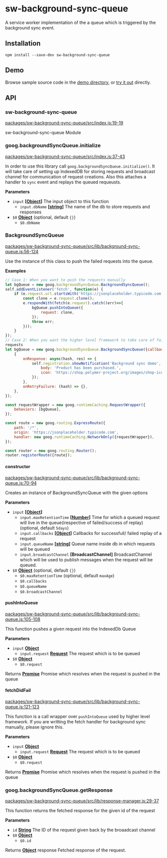 # sw-background-sync-queue

A service worker implementation of the a queue which is triggered by the background sync event.

## Installation

`npm install --save-dev sw-background-sync-queue`

## Demo

Browse sample source code in the [demo directory](https://github.com/GoogleChrome/sw-helpers/tree/master/packages/sw-background-sync-queue/demo), or
[try it out](https://googlechrome.github.io/sw-helpers/sw-background-sync-queue/demo/) directly.

## API

### sw-background-sync-queue

[packages/sw-background-sync-queue/src/index.js:19-19](https://github.com/prateekbh/sw-helpers/blob/c1558c053c1cff74243a61c8248bb1d3fb8a3b8f/packages/sw-background-sync-queue/src/index.js#L19-L19 "Source code on GitHub")

sw-background-sync-queue Module

### goog.backgroundSyncQueue.initialize

[packages/sw-background-sync-queue/src/index.js:37-43](https://github.com/prateekbh/sw-helpers/blob/c1558c053c1cff74243a61c8248bb1d3fb8a3b8f/packages/sw-background-sync-queue/src/index.js#L37-L43 "Source code on GitHub")

In order to use this library call `goog.backgroundSyncQueue.initialize()`.
It will take care of setting up IndexedDB for storing requests and broadcast
channel for communication of request creations. Also this attaches a handler
to `sync` event and replays the queued requeusts.

**Parameters**

-   `input` **\[[Object](https://developer.mozilla.org/en-US/docs/Web/JavaScript/Reference/Global_Objects/Object)]** The input object to this function
    -   `input.dbName` **\[[string](https://developer.mozilla.org/en-US/docs/Web/JavaScript/Reference/Global_Objects/String)]** The name of the db to store requests and
        responses
-   `$0` **[Object](https://developer.mozilla.org/en-US/docs/Web/JavaScript/Reference/Global_Objects/Object)**  (optional, default `{}`)
    -   `$0.dbName`  

### BackgroundSyncQueue

[packages/sw-background-sync-queue/src/lib/background-sync-queue.js:56-124](https://github.com/prateekbh/sw-helpers/blob/c1558c053c1cff74243a61c8248bb1d3fb8a3b8f/packages/sw-background-sync-queue/src/lib/background-sync-queue.js#L56-L124 "Source code on GitHub")

Use the instance of this class to push the failed requests into the queue.

**Examples**

```javascript
// Case 1: When you want to push the requests manually
let bgQueue = new goog.backgroundSyncQueue.BackgroundSyncQueue();
self.addEventListener('fetch', function(e) {
	if (e.request.url.startsWith('https://jsonplaceholder.typicode.com')) {
		const clone = e.request.clone();
		e.respondWith(fetch(e.request).catch((err)=>{
			bgQueue.pushIntoQueue({
				request: clone,
			});
			throw err;
		}));
 	}
});
// Case 2: When you want the higher level framework to take care of failed
requests
let bgQueue = new goog.backgroundSyncQueue.BackgroundSyncQueue({callbacks:
	{
		onResponse: async(hash, res) => {
			self.registration.showNotification('Background sync demo', {
 				body: 'Product has been purchased.',
 	 			icon: 'https://shop.polymer-project.org/images/shop-icon-384.png',
			});
		},
		onRetryFailure: (hash) => {},
	},
});

const requestWrapper = new goog.runtimeCaching.RequestWrapper({
	behaviors: [bgQueue],
});

const route = new goog.routing.ExpressRoute({
	path: '/*',
	origin: 'https://jsonplaceholder.typicode.com',
	handler: new goog.runtimeCaching.NetworkOnly({requestWrapper}),
});

const router = new goog.routing.Router();
router.registerRoute({route});
```

#### constructor

[packages/sw-background-sync-queue/src/lib/background-sync-queue.js:70-94](https://github.com/prateekbh/sw-helpers/blob/c1558c053c1cff74243a61c8248bb1d3fb8a3b8f/packages/sw-background-sync-queue/src/lib/background-sync-queue.js#L70-L94 "Source code on GitHub")

Creates an instance of BackgroundSyncQueue with the given options

**Parameters**

-   `input` **\[[Object](https://developer.mozilla.org/en-US/docs/Web/JavaScript/Reference/Global_Objects/Object)]** 
    -   `input.maxRetentionTime` **\[[Number](https://developer.mozilla.org/en-US/docs/Web/JavaScript/Reference/Global_Objects/Number)]** Time for which a queued
        request will live in the queue(irespective of failed/success of replay) (optional, default `5days`)
    -   `input.callbacks` **\[[Object](https://developer.mozilla.org/en-US/docs/Web/JavaScript/Reference/Global_Objects/Object)]** Callbacks for successfull/ failed
        replay of a request
    -   `input.queueName` **\[[string](https://developer.mozilla.org/en-US/docs/Web/JavaScript/Reference/Global_Objects/String)]** Queue name inside db in which
        requests will be queued
    -   `input.broadcastChannel` **\[BroadcastChannel]** BroadcastChannel
        which will be used to publish messages when the request will be queued.
-   `$0` **[Object](https://developer.mozilla.org/en-US/docs/Web/JavaScript/Reference/Global_Objects/Object)**  (optional, default `{}`)
    -   `$0.maxRetentionTime`   (optional, default `maxAge`)
    -   `$0.callbacks`  
    -   `$0.queueName`  
    -   `$0.broadcastChannel`  

#### pushIntoQueue

[packages/sw-background-sync-queue/src/lib/background-sync-queue.js:105-108](https://github.com/prateekbh/sw-helpers/blob/c1558c053c1cff74243a61c8248bb1d3fb8a3b8f/packages/sw-background-sync-queue/src/lib/background-sync-queue.js#L105-L108 "Source code on GitHub")

This function pushes a given request into the IndexedDb Queue

**Parameters**

-   `input` **[Object](https://developer.mozilla.org/en-US/docs/Web/JavaScript/Reference/Global_Objects/Object)** 
    -   `input.request` **[Request](https://developer.mozilla.org/en-US/Add-ons/SDK/High-Level_APIs/request)** The request which is to be queued
-   `$0` **[Object](https://developer.mozilla.org/en-US/docs/Web/JavaScript/Reference/Global_Objects/Object)** 
    -   `$0.request`  

Returns **[Promise](https://developer.mozilla.org/en-US/docs/Web/JavaScript/Reference/Global_Objects/Promise)** Promise which resolves when the request is pushed in
the queue

#### fetchDidFail

[packages/sw-background-sync-queue/src/lib/background-sync-queue.js:121-123](https://github.com/prateekbh/sw-helpers/blob/c1558c053c1cff74243a61c8248bb1d3fb8a3b8f/packages/sw-background-sync-queue/src/lib/background-sync-queue.js#L121-L123 "Source code on GitHub")

This function is a call wrapper over `pushIntoQueue` used by higher
level framework. If you are writting the fetch handler for background
sync manually, please ignore this.

**Parameters**

-   `input` **[Object](https://developer.mozilla.org/en-US/docs/Web/JavaScript/Reference/Global_Objects/Object)** 
    -   `input.request` **[Request](https://developer.mozilla.org/en-US/Add-ons/SDK/High-Level_APIs/request)** The request which is to be queued
-   `$0` **[Object](https://developer.mozilla.org/en-US/docs/Web/JavaScript/Reference/Global_Objects/Object)** 
    -   `$0.request`  

Returns **[Promise](https://developer.mozilla.org/en-US/docs/Web/JavaScript/Reference/Global_Objects/Promise)** Promise which resolves when the request is pushed in
the queue

### goog.backgroundSyncQueue.getResponse

[packages/sw-background-sync-queue/src/lib/response-manager.js:29-37](https://github.com/prateekbh/sw-helpers/blob/c1558c053c1cff74243a61c8248bb1d3fb8a3b8f/packages/sw-background-sync-queue/src/lib/response-manager.js#L29-L37 "Source code on GitHub")

This function returns the fetched response for the given id of the request

**Parameters**

-   `id` **[String](https://developer.mozilla.org/en-US/docs/Web/JavaScript/Reference/Global_Objects/String)** The ID of the request given back by the broaadcast
    channel
-   `$0` **[Object](https://developer.mozilla.org/en-US/docs/Web/JavaScript/Reference/Global_Objects/Object)** 
    -   `$0.id`  

Returns **[Object](https://developer.mozilla.org/en-US/docs/Web/JavaScript/Reference/Global_Objects/Object)** response Fetched response of the request.
